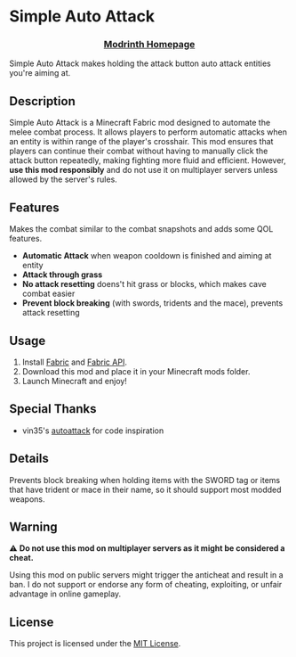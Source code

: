 # Simple Auto Attack
<h3 align="center">
<a href="https://modrinth.com/mod/simple-auto-attack" target="_blank">Modrinth Homepage</a>
</h3>

Simple Auto Attack makes holding the attack button auto attack entities you're aiming at.

## Description

Simple Auto Attack is a Minecraft Fabric mod designed to automate the melee combat process. It allows players to perform automatic attacks when an entity is within range of the player's crosshair. This mod ensures that players can continue their combat without having to manually click the attack button repeatedly, making fighting more fluid and efficient. However, **use this mod responsibly** and do not use it on multiplayer servers unless allowed by the server's rules.

## Features

Makes the combat similar to the combat snapshots and adds some QOL features.

- **Automatic Attack** when weapon cooldown is finished and aiming at entity
- **Attack through grass**
- **No attack resetting** doens't hit grass or blocks, which makes cave combat easier
- **Prevent block breaking** (with swords, tridents and the mace), prevents attack resetting
  
## Usage

1. Install [Fabric](https://fabricmc.net/use/) and [Fabric API](https://modrinth.com/mod/fabric-api).
2. Download this mod and place it in your Minecraft mods folder.
3. Launch Minecraft and enjoy!

## Special Thanks
- vin35's [autoattack](https://github.com/vin350/AutoAttack) for code inspiration

## Details
Prevents block breaking when holding items with the SWORD tag or items that have trident or mace in their name, so it should support most modded weapons.

## Warning

⚠️ **Do not use this mod on multiplayer servers as it might be considered a cheat.**

Using this mod on public servers might trigger the anticheat and result in a ban. I do not support or endorse any form of cheating, exploiting, or unfair advantage in online gameplay.

## License

This project is licensed under the [MIT License](LICENSE.txt).
